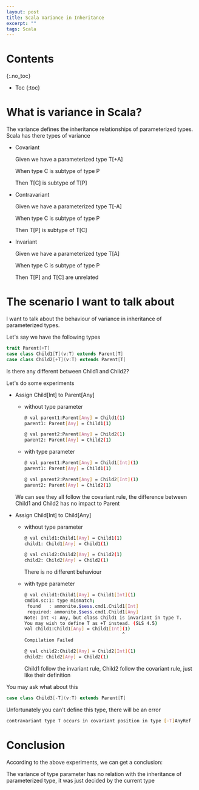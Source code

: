 ```yaml
---
layout: post
title: Scala Variance in Inheritance
excerpt: ""
tags: Scala
---
```

# Contents
{:.no_toc}

* Toc
{:toc}

# What is variance in Scala?

The variance defines the inheritance relationships of parameterized types. Scala has there types of variance

* Covariant

  Given we have a parameterized type T[+A]

  When type C is subtype  of type P

  Then T[C] is subtype of T[P]

* Contravariant

  Given we have a parameterized type T[-A]

  When type C is subtype of type P

  Then T[P] is subtype of T[C]

* Invariant

  Given we have a parameterized type T[A]

  When type C is subtype of type P

  Then T[P] and T[C] are unrelated

# The scenario I want to talk about

I want to talk about the behaviour of variance in inheritance of parameterized types.

Let's say we have the following types

~~~scala
trait Parent[+T]
case class Child1[T](v:T) extends Parent[T]
case class Child2[+T](v:T) extends Parent[T]
~~~

Is there any different between Child1 and Child2?

Let's do some experiments

* Assign Child[Int] to Parent[Any]

  * without type parameter

    ~~~ bash
    @ val parent1:Parent[Any] = Child1(1)
    parent1: Parent[Any] = Child1(1)

    @ val parent2:Parent[Any] = Child2(1)
    parent2: Parent[Any] = Child2(1)
    ~~~

  * with type parameter

    ~~~ bash
    @ val parent1:Parent[Any] = Child1[Int](1)
    parent1: Parent[Any] = Child1(1)

    @ val parent2:Parent[Any] = Child2[Int](1)
    parent2: Parent[Any] = Child2(1)
    ~~~

  We can see they all follow the covariant rule, the difference between Child1 and Child2 has no impact to Parent

* Assign Child[Int] to Child[Any]

  * without type parameter

    ~~~ bash
    @ val child1:Child1[Any] = Child1(1)
    child1: Child1[Any] = Child1(1)

    @ val child2:Child2[Any] = Child2(1)
    child2: Child2[Any] = Child2(1)
    ~~~

    There is no different behaviour

  * with type parameter

    ~~~ bash
    @ val child1:Child1[Any] = Child1[Int](1)
    cmd14.sc:1: type mismatch;
     found   : ammonite.$sess.cmd1.Child1[Int]
     required: ammonite.$sess.cmd1.Child1[Any]
    Note: Int <: Any, but class Child1 is invariant in type T.
    You may wish to define T as +T instead. (SLS 4.5)
    val child1:Child1[Any] = Child1[Int](1)
                                        ^
    Compilation Failed

    @ val child2:Child2[Any] = Child2[Int](1)
    child2: Child2[Any] = Child2(1)
    ~~~

    Child1 follow the invariant rule, Child2 follow the covariant rule, just like their definition

You may ask what about this

~~~ scala
case class Child3[-T](v:T) extends Parent[T]
~~~

Unfortunately you can't define this type, there will be an error

~~~ bash
contravariant type T occurs in covariant position in type [-T]AnyRef
~~~

# Conclusion

According to the above experiments, we can get a conclusion: 

The variance of type parameter has no relation with the inheritance of parameterized type, it was just decided by the current type
